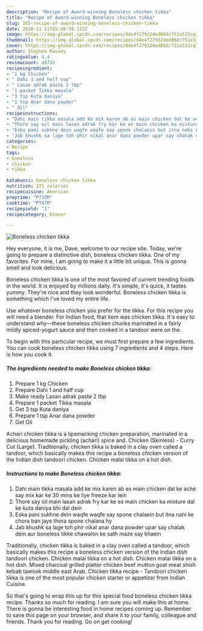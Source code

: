 ```yaml
---
description: "Recipe of Award-winning Boneless chicken tikka"
title: "Recipe of Award-winning Boneless chicken tikka"
slug: 265-recipe-of-award-winning-boneless-chicken-tikka
date: 2020-11-11T05:48:59.133Z
image: https://img-global.cpcdn.com/recipes/d4e4f279324ed860/751x532cq70/boneless-chicken-tikka-recipe-main-photo.jpg
thumbnail: https://img-global.cpcdn.com/recipes/d4e4f279324ed860/751x532cq70/boneless-chicken-tikka-recipe-main-photo.jpg
cover: https://img-global.cpcdn.com/recipes/d4e4f279324ed860/751x532cq70/boneless-chicken-tikka-recipe-main-photo.jpg
author: Stephen Massey
ratingvalue: 4.4
reviewcount: 48732
recipeingredient:
- "1 kg Chicken"
- " Dahi 1 and half cup"
- " Lasan adrak paste 2 tbp"
- "1 packet Tikka masala"
- "3 tsp Kuta daniya"
- "1 tsp Anar dana powder"
- " Oil"
recipeinstructions:
- "Dahi main tikka masala add ke mix karen ab es main chicken dal ke ache say mix kar ke 30 mins ke liye freeze kar lein"
- "Thore say oil main lasan adrak fry kar ke es main chicken ka mixture dal ke kuta daniya bhi dal dein"
- "Eska pani sukhne dein waqfe waqfe say spone chalaein but itna nahi ke chora ban jaye thora spone chalana hy"
- "Jab khushk sa lage toh phir nikal anar dana powder upar say chatak dein aur boneless tikke chawalon ke sath maze say khaein"
categories:
- Recipe
tags:
- boneless
- chicken
- tikka

katakunci: boneless chicken tikka 
nutrition: 271 calories
recipecuisine: American
preptime: "PT33M"
cooktime: "PT47M"
recipeyield: "1"
recipecategory: Dinner

---
```



![Boneless chicken tikka](https://img-global.cpcdn.com/recipes/d4e4f279324ed860/751x532cq70/boneless-chicken-tikka-recipe-main-photo.jpg)

Hey everyone, it is me, Dave, welcome to our recipe site. Today, we're going to prepare a distinctive dish, boneless chicken tikka. One of my favorites. For mine, I am going to make it a little bit unique. This is gonna smell and look delicious.

Boneless chicken tikka is one of the most favored of current trending foods in the world. It is enjoyed by millions daily. It's simple, it's quick, it tastes yummy. They're nice and they look wonderful. Boneless chicken tikka is something which I've loved my entire life.

Use whatever boneless chicken you prefer for the tikka. For this recipe you will need a blender. For Indian food, that item was chicken tikka. It&#39;s easy to understand why—these boneless chicken chunks marinated in a fairly mildly spiced-yogurt sauce and then cooked in a tandoor were on the.


To begin with this particular recipe, we must first prepare a few ingredients. You can cook boneless chicken tikka using 7 ingredients and 4 steps. Here is how you cook it.

<!--inarticleads1-->

##### The ingredients needed to make Boneless chicken tikka:

1. Prepare 1 kg Chicken
1. Prepare  Dahi 1 and half cup
1. Make ready  Lasan adrak paste 2 tbp
1. Prepare 1 packet Tikka masala
1. Get 3 tsp Kuta daniya
1. Prepare 1 tsp Anar dana powder
1. Get  Oil


Achari chicken tikka is a lipsmacking chicken preparation, marinated in a delicious homemade pickling (achari) spice and. Chicken (Skinless) - Curry Cut (Large). Traditionally, chicken tikka is baked in a clay oven called a tandoor, which basically makes this recipe a boneless chicken version of the Indian dish tandoori chicken. Chicken malai tikka on a hot dish. 

<!--inarticleads2-->

##### Instructions to make Boneless chicken tikka:

1. Dahi main tikka masala add ke mix karen ab es main chicken dal ke ache say mix kar ke 30 mins ke liye freeze kar lein
1. Thore say oil main lasan adrak fry kar ke es main chicken ka mixture dal ke kuta daniya bhi dal dein
1. Eska pani sukhne dein waqfe waqfe say spone chalaein but itna nahi ke chora ban jaye thora spone chalana hy
1. Jab khushk sa lage toh phir nikal anar dana powder upar say chatak dein aur boneless tikke chawalon ke sath maze say khaein


Traditionally, chicken tikka is baked in a clay oven called a tandoor, which basically makes this recipe a boneless chicken version of the Indian dish tandoori chicken. Chicken malai tikka on a hot dish. Chicken malai tikka on a hot dish. Mixed charcoal grilled platter chicken beef mutton goat meat shish kebab tawook middle east Arab. Chicken tikka recipe - Tandoori chicken tikka is one of the most popular chicken starter or appetizer from Indian Cuisine. 

So that's going to wrap this up for this special food boneless chicken tikka recipe. Thanks so much for reading. I am sure you will make this at home. There is gonna be interesting food in home recipes coming up. Remember to save this page on your browser, and share it to your family, colleague and friends. Thank you for reading. Go on get cooking!
